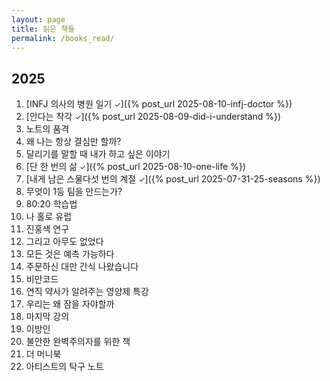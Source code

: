 ```yaml
---
layout: page
title: 읽은 책들
permalink: /books_read/
---
```



## 2025

1. [INFJ 의사의 병원 일기 <small>✓</small>]({% post_url 2025-08-10-infj-doctor %})
2. [안다는 착각 <small>✓</small>]({% post_url 2025-08-09-did-i-understand %})
3. 노트의 품격
4. 왜 나는 항상 결심만 할까?
5. 달리기를 말할 때 내가 하고 싶은 이야기
6. [단 한 번의 삶 <small>✓</small>]({% post_url 2025-08-10-one-life %})
7. [내게 남은 스물다섯 번의 계절 <small>✓</small>]({% post_url 2025-07-31-25-seasons %})
8. 무엇이 1등 팀을 만드는가?
9. 80:20 학습법
10. 나 홀로 유럽
11. 진홍색 연구
12. 그리고 아무도 없었다
13. 모든 것은 예측 가능하다
14. 주문하신 대만 간식 나왔습니다
15. 비만코드
16. 연직 약사가 알려주는 영양제 특강
17. 우리는 왜 잠을 자야할까
18. 마지막 강의
19. 이방인
20. 불안한 완벽주의자를 위한 책
21. 더 머니북
22. 아티스트의 탁구 노트

